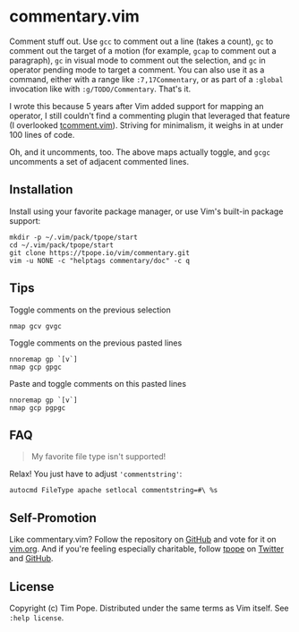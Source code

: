 # commentary.vim

Comment stuff out.  Use `gcc` to comment out a line (takes a count),
`gc` to comment out the target of a motion (for example, `gcap` to
comment out a paragraph), `gc` in visual mode to comment out the selection,
and `gc` in operator pending mode to target a comment.  You can also use
it as a command, either with a range like `:7,17Commentary`, or as part of a
`:global` invocation like with `:g/TODO/Commentary`. That's it.

I wrote this because 5 years after Vim added support for mapping an
operator, I still couldn't find a commenting plugin that leveraged that
feature (I overlooked
[tcomment.vim](https://github.com/tomtom/tcomment_vim)).  Striving for
minimalism, it weighs in at under 100 lines of code.

Oh, and it uncomments, too.  The above maps actually toggle, and `gcgc`
uncomments a set of adjacent commented lines.

## Installation

Install using your favorite package manager, or use Vim's built-in package
support:

    mkdir -p ~/.vim/pack/tpope/start
    cd ~/.vim/pack/tpope/start
    git clone https://tpope.io/vim/commentary.git
    vim -u NONE -c "helptags commentary/doc" -c q

## Tips

Toggle comments on the previous selection
```
nmap gcv gvgc
```

Toggle comments on the previous pasted lines
```
nnoremap gp `[v`]
nmap gcp gpgc
```

Paste and toggle comments on this pasted lines
```
nnoremap gp `[v`]
nmap gcp pgpgc
```

## FAQ

> My favorite file type isn't supported!

Relax!  You just have to adjust `'commentstring'`:

    autocmd FileType apache setlocal commentstring=#\ %s

## Self-Promotion

Like commentary.vim? Follow the repository on
[GitHub](https://github.com/tpope/vim-commentary) and vote for it on
[vim.org](http://www.vim.org/scripts/script.php?script_id=3695).  And if
you're feeling especially charitable, follow [tpope](http://tpo.pe/) on
[Twitter](http://twitter.com/tpope) and
[GitHub](https://github.com/tpope).

## License

Copyright (c) Tim Pope.  Distributed under the same terms as Vim itself.
See `:help license`.
